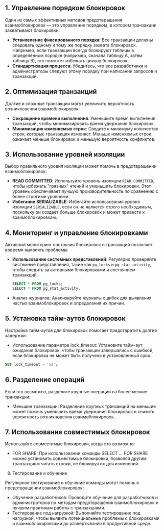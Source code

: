 ## 1. **Управление порядком блокировок**

Один из самых эффективных методов предотвращения взаимоблокировок — это управление порядком, в котором транзакции захватывают блокировки:

- **Установление фиксированного порядка**: Все транзакции должны следовать одному и тому же порядку захвата блокировок. Например, если транзакции всегда блокируют таблицы в определённом порядке (например, сначала таблицу A, затем таблицу B), это поможет избежать циклов блокировок.
- **Стандартизация процесса**: Убедитесь, что все разработчики и администраторы следуют этому порядку при написании запросов и транзакций.

## 2. **Оптимизация транзакций**

Долгие и сложные транзакции могут увеличить вероятность возникновения взаимоблокировок:

- **Сокращение времени выполнения**: Уменьшите время выполнения транзакций, чтобы минимизировать время удержания блокировок.
- **Минимизация изменяемых строк**: Сведите к минимуму количество строк, которые транзакция изменяет. Меньше изменяемых строк означает меньше блокировок и меньшую вероятность конфликтов.

## 3. **Использование уровней изоляции**

Выбор правильного уровня изоляции может помочь в предотвращении взаимоблокировок:

- **READ COMMITTED**: Используйте уровень изоляции `READ COMMITTED`, чтобы избежать "грязных" чтений и уменьшить блокировки. Этот уровень обеспечивает лучшую производительность по сравнению с более строгими уровнями.
- **Избегание SERIALIZABLE**: Избегайте использования уровня изоляции `SERIALIZABLE`, если он не является строго необходимым, поскольку он создает больше блокировок и может привести к взаимоблокировкам.

## 4. **Мониторинг и управление блокировками**

Активный мониторинг состояния блокировок и транзакций позволяет вовремя выявлять проблемы:

- **Использование системных представлений**: Регулярно проверяйте системные представления, такие как `pg_locks` и `pg_stat_activity`, чтобы следить за активными блокировками и состоянием транзакций.

  ```sql
  SELECT * FROM pg_locks;
  SELECT * FROM pg_stat_activity;
  ```
- Анализ журналов: Анализируйте журналы ошибок для выявления частых взаимоблокировок и определения их причин.
## 5. Установка тайм-аутов блокировок

Настройка тайм-аутов для блокировок помогает предотвратить долгие задержки:

- Использование параметра lock_timeout: Установите тайм-аут ожидания блокировок, чтобы транзакции завершались с ошибкой, если блокировка не может быть получена в установленный срок.

```sql
SET lock_timeout = '5s';
```

## 6. Разделение операций

Если это возможно, разделите крупные операции на более мелкие транзакции:

- Меньшие транзакции: Разделение крупных транзакций на меньшие может помочь уменьшить время удержания блокировок и снизить вероятность возникновения взаимоблокировок.
## 7. Использование совместимых блокировок
Используйте совместимые блокировки, когда это возможно:

- FOR SHARE: При использовании команды SELECT ... FOR SHARE можно установить совместимые блокировки, позволяя другим транзакциям читать строки, не блокируя их для изменений.
8. Тестирование и обучение

Регулярное тестирование и обучение команды могут помочь в предотвращении взаимоблокировок:

- Обучение разработчиков: Проводите обучение для разработчиков и администраторов по методам предотвращения взаимоблокировок и лучшим практикам работы с транзакциями.
- Тестирование под нагрузкой: Выполняйте тестирование под нагрузкой, чтобы выявить потенциальные проблемы с блокировками и взаимоблокировками до развертывания в продуктивной среде.
